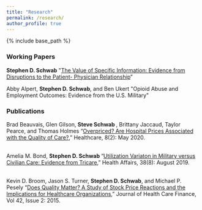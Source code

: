 ```yaml
---
title: "Research"
permalink: /research/
author_profile: true
---
```


{% include base_path %}


<H3>Working Papers </H3>
<b>Stephen D. Schwab</b>  "<a href="/images/JMP_20211017.pdf">The Value of Specific Information: Evidence from Disruptions to the Patient-
  Physician Relationship</a>” 


Abby Alpert, <b>Stephen D. Schwab</b>, and Ben Ukert "Opioid Abuse and Employment Outcomes: Evidence from the U.S. Military"



<H3>Publications</H3>

Brad Beauvais, Glen Gilson, <b>Steve Schwab </b>, Brittany Jaccaud, Taylor Pearce, and Thomas Holmes “<a href="https://www.mdpi.com/2227-9032/8/2/135">Overpriced? Are Hospital Prices Associated with the Quality of Care?</a>,” Healthcare, 8(2): May 2020.
<br><br>

Amelia M. Bond, <b>Stephen D. Schwab </b>“<a href="https://www.healthaffairs.org/doi/10.1377/hlthaff.2019.00298">Utilization Variaton in Military versus Civilian Care: Evidence from Tricare</a>,” Health Affairs, 38(8): August 2019.
<br><br>

Kevin D. Broom, Jason S. Turner, <b>Stephen D. Schwab</b>, and Michael P. Pesely “<a href="http://healthfinancejournal.com/~junland/index.php/johcf/article/view/40">Does Quality Matter? A Study of Stock Price Reactions and the Implications for Healthcare Organizations</a>,” Journal of Health Care Finance, Vol 42, Issue 2: 2015.
